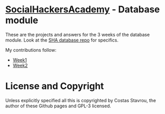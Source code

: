 ﻿# [SocialHackersAcademy](https://www.socialhackersacademy.org/) - Database module

These are the projects and answers for the 3 weeks of the database module.
Look at the [SHA database repo](https://github.com/SocialHackersCodeSchool/databases)
for specifics.

My contributions follow:
- [Week1](week1)
- [Week2](week2)


# License and Copyright

Unless explicitly specified all this is copyrighted by Costas Stavrou, the
author of these Github pages and GPL-3 licensed.
